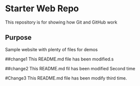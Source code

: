 # Starter Web Repo

This repository is for showing how Git and GitHub work

## Purpose

Sample website with plenty of files for demos

##change1
This README.md file has been modified.s

##change2
This README.md fil has been modified Second time

#Change3 
This README.md file has been modify third time.